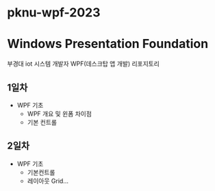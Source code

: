 # pknu-wpf-2023
# Windows Presentation Foundation
부경대 iot 시스템 개발자 WPF(데스크탑 앱 개발) 리포지토리 


## 1일차 
- WPF 기초 
	- WPF 개요 및 윈폼 차이점
	- 기본 컨트롤 

## 2일차 
- WPF 기초
	- 기본컨트롤
	- 레이아웃 Grid...